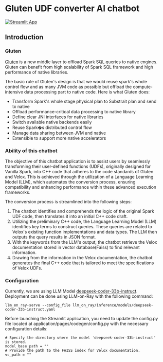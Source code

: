 # Gluten UDF converter AI chatbot

[![Streamlit App](https://static.streamlit.io/badges/streamlit_badge_black_white.svg)](https://langchain-chatbot.streamlit.app/)
## Introduction
### Gluten
[Gluten](https://github.com/apache/incubator-gluten) is a new middle layer to offload Spark SQL queries to native engines. Gluten can benefit from high scalability of Spark SQL framework and high performance of native libraries.

The basic rule of Gluten's design is that we would reuse spark's whole control flow and as many JVM code as possible but offload the compute-intensive data processing part to native code. Here is what Gluten does:

- Transform Spark's whole stage physical plan to Substrait plan and send to native
- Offload performance-critical data processing to native library
- Define clear JNI interfaces for native libraries
- Switch available native backends easily
- Reuse Spark�s distributed control flow
- Manage data sharing between JVM and native
- Extensible to support more native accelerators


### Ability of this chatbot
The objective of this chatbot application is to assist users by seamlessly transforming their user-defined functions (UDFs), originally designed for Vanilla Spark, into C++ code that adheres to the code standards of Gluten and Velox. This is achieved through the utilization of a Language Learning Model (LLM), which automates the conversion process, ensuring compatibility and enhancing performance within these advanced execution frameworks.

The conversion process is streamlined into the following steps:

1. The chatbot identifies and comprehends the logic of the original Spark UDF code, then translates it into an initial C++ code draft.
2. Utilizing the preliminary C++ code, the Language Learning Model (LLM) identifies key terms to construct queries. These queries are related to Velox's existing function implementations and data types. The LLM then outputs the query results in JSON format.
3. With the keywords from the LLM's output, the chatbot retrieve the Velox documentation stored in vector database(Faiss) to find relevant information.
4. Drawing from the information in the Velox documentation, the chatbot generates the final C++ code that is tailored to meet the specifications of Velox UDFs.


### Configuration

Currently, we are using LLM Model [deepseek-coder-33b-instruct](https://huggingface.co/deepseek-ai/deepseek-coder-33b-instruct).
Deployment can be done using LLM-on-Ray with the following command:
```
llm_on_ray-serve --config_file llm_on_ray/inference/models/deepseek-coder-33b-instruct.yaml
```

Before launching the Streamlit application, you need to update the config.py file located at application/pages/codegen/config.py with the necessary configuration details:

```
# Specify the directory where the model 'deepseek-coder-33b-instruct' is stored.
model_base_path = ""
# Provide the path to the FAISS index for Velox documentation.
vs_path = ""
```




